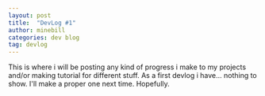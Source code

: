 ```yaml
---
layout: post
title:  "DevLog #1"
author: minebill
categories: dev blog
tag: devlog
---
```


This is where i will be posting any kind of progress i make to my projects and/or making tutorial for different stuff. As a first devlog i have... nothing to show. I'll make a proper one next time. Hopefully.